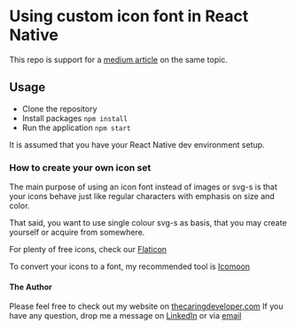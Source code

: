# Using custom icon font in React Native

This repo is support for a [medium article](https://hello-85764.medium.com/how-to-create-and-use-custom-icon-font-in-react-native-24ef3b1c8f65) on the same topic.

## Usage

- Clone the repository
- Install packages `npm install`
- Run the application `npm start`

It is assumed that you have your React Native dev environment setup.

### How to create your own icon set

The main purpose of using an icon font instead of images or svg-s is that your icons behave just like regular characters with emphasis on size and color.

That said, you want to use single colour svg-s as basis, that you may create yourself or acquire from somewhere.

For plenty of free icons, check our [Flaticon](https://flaticon.com)

To convert your icons to a font, my recommended tool is [Icomoon](https://icomoon.io/)

#### The Author

Please feel free to check out my website on [thecaringdeveloper.com](https://thecaringdeveloper.com)
If you have any question, drop me a message on [LinkedIn](https://www.linkedin.com/in/roland-treiber) or via [email](mailto:hello@thecaringdeveloper.com)